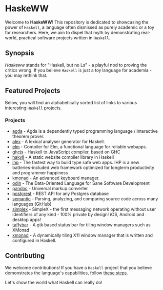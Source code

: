 # HaskeWW

Welcome to **HaskeWW**! This repository is dedicated to showcasing the power of
`Haskell`, a language often dismissed as purely academic or a toy for
researchers. Here, we aim to dispel that myth by demonstrating real-world,
practical software projects written in `Haskell`.

## Synopsis

*Haskeww* stands for "Haskell, but no Ls" - a playful nod to proving the critics
wrong. If you believe `Haskell` is just a toy language for academia - you may
rethink that.

## Featured Projects

Below, you will find an alphabetically sorted list of links to various
interesting `Haskell` projects. 

### Projects
- [agda](https://github.com/agda/agda) - Agda is a dependently typed programming language / interactive theorem prover.
- [alex](https://github.com/haskell/alex) - A lexical analyser generator for Haskell.
- [elm](https://github.com/elm/compiler) - Compiler for Elm, a functional language for reliable webapps.
- [ghcjs](https://github.com/ghcjs/ghcjs) - Haskell to JavaScript compiler, based on GHC
- [hakyll](https://github.com/jaspervdj/hakyll) - A static website compiler library in Haskell
- [ihp](https://github.com/digitallyinduced/ihp) - The fastest way to build type safe web apps. IHP is a new batteries-included web framework optimized for longterm productivity and programmer happiness
- [kmonad](https://github.com/kmonad/kmonad) - An advanced keyboard manager.
- [odin](https://github.com/odin-lang/Odin) - The Data-Oriented Language for Sane Software Development
- [pandoc](https://github.com/jgm/pandoc) - Universal markup converter
- [postgrest](https://github.com/PostgREST/postgrest) - REST API for any Postgres database
- [semantic](https://github.com/github/semantic) - Parsing, analyzing, and comparing source code across many languages (GitHub)
- [simplex](https://github.com/simplex-chat/simplex-chat) - SimpleX - the first messaging network operating without user identifiers of any kind - 100% private by design! iOS, Android and desktop apps!
- [taffybar](https://github.com/taffybar/taffybar) - A gtk based status bar for tiling window managers such as XMonad
- [xmonad](https://github.com/xmonad/xmonad) - A dynamically tiling X11 window manager that is written and configured in Haskell.

## Contributing

We welcome contributions! If you have a `Haskell` project that you believe
demonstrates the language's capabilities, follow [these steps](CONTRIBUTING.md).

Let's show the world what Haskell can really do!


